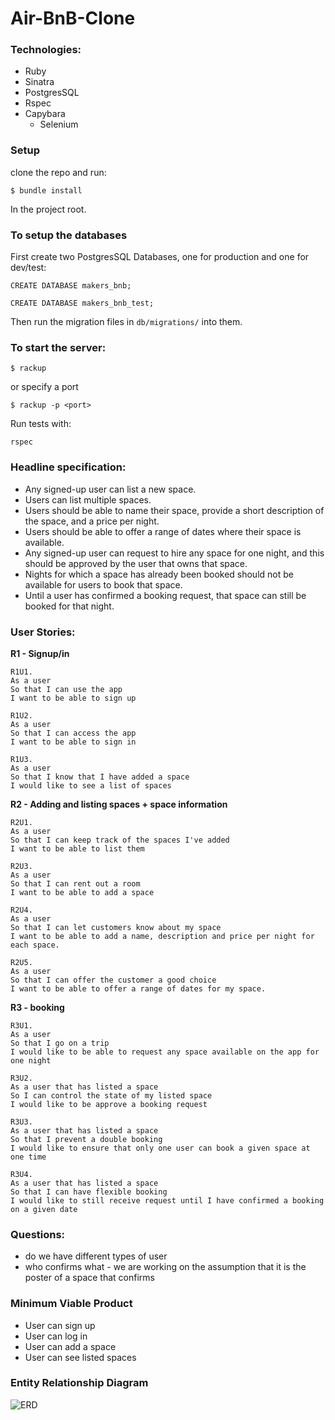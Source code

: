 # Air-BnB-Clone
 ### Technologies:
- Ruby
- Sinatra
- PostgresSQL
- Rspec
- Capybara
  - Selenium

### Setup

clone the repo and run:

`$ bundle install`

In the project root.

### To setup the databases
First create two PostgresSQL Databases, one for production and one for dev/test:

```
CREATE DATABASE makers_bnb;

CREATE DATABASE makers_bnb_test;
```

Then run the migration files in `db/migrations/` into them.


### To start the server:

```
$ rackup
```
or specify a port

```
$ rackup -p <port>
```

Run tests with:

```
rspec
```

### Headline specification:
- Any signed-up user can list a new space.
- Users can list multiple spaces.
- Users should be able to name their space, provide a short description of the space, and a price per night.
- Users should be able to offer a range of dates where their space is available.
- Any signed-up user can request to hire any space for one night, and this should be approved by the user that owns that space.
- Nights for which a space has already been booked should not be available for users to book that space.
- Until a user has confirmed a booking request, that space can still be booked for that night.

### User Stories:
**R1 - Signup/in**
 ```
R1U1.
As a user
So that I can use the app
I want to be able to sign up

R1U2.
As a user
So that I can access the app
I want to be able to sign in

R1U3.
As a user
So that I know that I have added a space
I would like to see a list of spaces
```
**R2 - Adding and listing spaces + space information**
```
R2U1.
As a user
So that I can keep track of the spaces I've added
I want to be able to list them

R2U3.
As a user
So that I can rent out a room
I want to be able to add a space

R2U4.
As a user
So that I can let customers know about my space
I want to be able to add a name, description and price per night for each space.

R2U5.
As a user
So that I can offer the customer a good choice
I want to be able to offer a range of dates for my space.
```
**R3 - booking**
```
R3U1.
As a user
So that I go on a trip
I would like to be able to request any space available on the app for one night

R3U2.
As a user that has listed a space
So I can control the state of my listed space
I would like to be approve a booking request

R3U3.
As a user that has listed a space
So that I prevent a double booking
I would like to ensure that only one user can book a given space at one time

R3U4.
As a user that has listed a space
So that I can have flexible booking
I would like to still receive request until I have confirmed a booking on a given date
```

### Questions:
- do we have different types of user
- who confirms what - we are working on the assumption that it is the poster of a space that confirms

### Minimum Viable Product
- User can sign up
- User can log in
- User can add a space
- User can see listed spaces

### Entity Relationship Diagram
![ERD](https://github.com/Ajay233/Air-BnB-Clone/blob/master/diagrams/Updated%20ERD.png)
